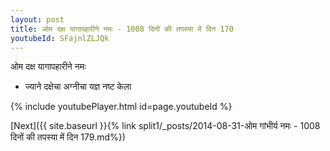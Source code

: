 ```yaml
---
layout: post
title: ओम दक्ष यागापहारीने नमः - 1008 दिनों की तपस्या में दिन 170
youtubeId: SFajnlZLJQk
---
```

 
 
 ओम दक्ष यागापहारीने नमः  
 
 -  ज्याने दक्षेचा अग्नीचा यज्ञ नष्ट केला 
 
  
 
  
 
 
 
 
 
 


{% include youtubePlayer.html id=page.youtubeId %}
 
[Next]({{ site.baseurl }}{% link  split1/_posts/2014-08-31-ओम गांभीर्य नमः - 1008 दिनों की तपस्या में दिन 179.md%})
 
